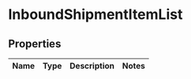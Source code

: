
# InboundShipmentItemList

## Properties
Name | Type | Description | Notes
------------ | ------------- | ------------- | -------------



